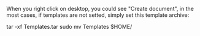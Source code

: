 When you right click on desktop, you could see "Create document", in the most cases, if templates are not setted, simply set this template archive:

tar -xf Templates.tar
sudo mv Templates $HOME/

